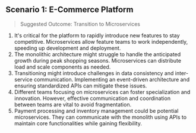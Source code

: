 ﻿## Scenario 1: E-Commerce Platform

> Suggested Outcome: Transition to Microservices

1. It's critical for the platform to rapidly introduce new features to stay competitive. Microservices allow feature teams to work independently, speeding up development and deployment. 
2. The monolithic architecture might struggle to handle the anticipated growth during peak shopping seasons. Microservices can distribute load and scale components as needed. 
3. Transitioning might introduce challenges in data consistency and inter-service communication. Implementing an event-driven architecture and ensuring standardized APIs can mitigate these issues. 
4. Different teams focusing on microservices can foster specialization and innovation. However, effective communication and coordination between teams are vital to avoid fragmentation. 
5. Payment processing and inventory management could be potential microservices. They can communicate with the monolith using APIs to maintain core functionalities while gaining flexibility.